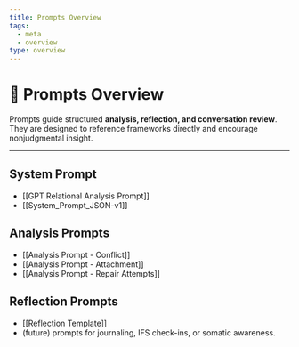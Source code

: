 ```yaml
---
title: Prompts Overview
tags:
  - meta
  - overview
type: overview
---
```


<!-- @format -->

# 💬 Prompts Overview

Prompts guide structured **analysis, reflection, and conversation review**.  
They are designed to reference frameworks directly and encourage nonjudgmental insight.

---

## System Prompt

- [[GPT Relational Analysis Prompt]]
- [[System_Prompt_JSON-v1]]

## Analysis Prompts

- [[Analysis Prompt - Conflict]]
- [[Analysis Prompt - Attachment]]
- [[Analysis Prompt - Repair Attempts]]

## Reflection Prompts

- [[Reflection Template]]
- (future) prompts for journaling, IFS check-ins, or somatic awareness.
